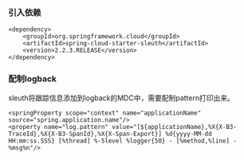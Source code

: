 ### 引入依赖

```
<dependency>
    <groupId>org.springframework.cloud</groupId>
    <artifactId>spring-cloud-starter-sleuth</artifactId>
    <version>2.2.3.RELEASE</version>
</dependency>
```

### 配制logback

sleuth将跟踪信息添加到logback的MDC中，需要配制pattern打印出来。

```
<springProperty scope="context" name="applicationName" source="spring.application.name"/>
<property name="log.pattern" value="[${applicationName},%X{X-B3-TraceId},%X{X-B3-SpanId},%X{X-Span-Export}] %d{yyyy-MM-dd HH:mm:ss.SSS} [%thread] %-5level %logger{50} - [%method,%line] - %msg%n"/>

```

